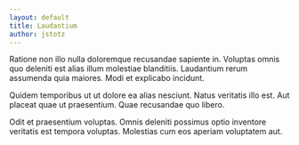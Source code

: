 ```yaml
---
layout: default
title: Laudantium
author: jstotz
---
```


Ratione non illo nulla doloremque recusandae sapiente in. Voluptas omnis quo deleniti est alias illum molestiae blanditiis. Laudantium rerum assumenda quia maiores. Modi et explicabo incidunt.

Quidem temporibus ut ut dolore ea alias nesciunt. Natus veritatis illo est. Aut placeat quae ut praesentium. Quae recusandae quo libero.

Odit et praesentium voluptas. Omnis deleniti possimus optio inventore veritatis est tempora voluptas. Molestias cum eos aperiam voluptatem aut.
